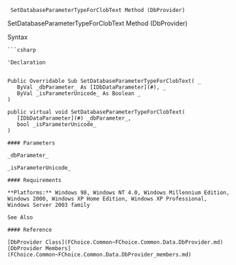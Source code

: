 ﻿     SetDatabaseParameterTypeForClobText Method (DbProvider)                                                   

SetDatabaseParameterTypeForClobText Method (DbProvider)

Syntax

```vbnet
```csharp

'Declaration
 

Public Overridable Sub SetDatabaseParameterTypeForClobText( _
   ByVal _dbParameter_ As [IDbDataParameter](#), _
   ByVal _isParameterUnicode_ As Boolean _
) 

public virtual void SetDatabaseParameterTypeForClobText( 
   [IDbDataParameter](#) _dbParameter_,
   bool _isParameterUnicode_
)

#### Parameters

_dbParameter_

_isParameterUnicode_

#### Requirements

**Platforms:** Windows 98, Windows NT 4.0, Windows Millennium Edition, Windows 2000, Windows XP Home Edition, Windows XP Professional, Windows Server 2003 family

See Also

#### Reference

[DbProvider Class](FChoice.Common~FChoice.Common.Data.DbProvider.md)  
[DbProvider Members](FChoice.Common~FChoice.Common.Data.DbProvider_members.md)